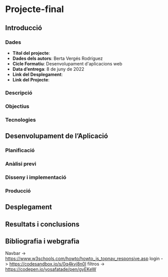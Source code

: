 # Projecte-final
## Introducció
### Dades
- **Títol del projecte**:
- **Dades dels autors**: Berta Vergés Rodríguez
- **Cicle Formatiu**: Desenvolupament d'aplicacions web
- **Data d’entrega**: 8 de juny de 2022
- **Link del Desplegament**:
- **Link del Projecte**: 
### Descripció
### Objectius
### Tecnologies
## Desenvolupament de l’Aplicació
### Planificació
### Anàlisi previ
### Disseny i implementació
### Producció
## Desplegament
## Resultats i conclusions
## Bibliografia i webgrafia
Navbar -> https://www.w3schools.com/howto/howto_js_topnav_responsive.asp
login -> https://codesandbox.io/s/0q4kvj8n0l
filtros -> https://codepen.io/yosafatade/pen/gyEKeW
